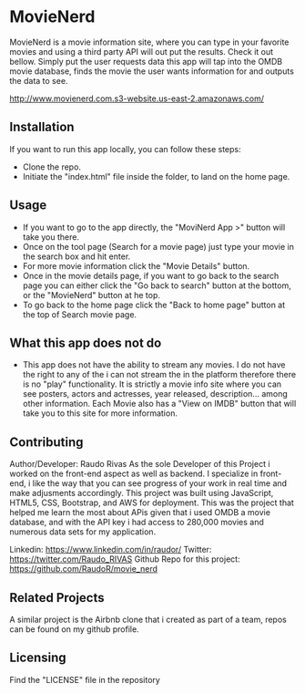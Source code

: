 # MovieNerd
MovieNerd is a movie information site, where you can type in your favorite movies and using a third party API will out put the results. Check it out bellow. Simply put the user requests data this app will tap into the OMDB movie database, finds the movie the user wants information for and outputs the data to see.

http://www.movienerd.com.s3-website.us-east-2.amazonaws.com/


## Installation
If you want to run this app locally, you can follow these steps:
- Clone the repo.
- Initiate the "index.html" file inside the folder, to land on the home page.

## Usage

- If you want to go to the app directly, the "MoviNerd App >" button will take you there.
- Once on the tool page (Search for a movie page) just type your movie in the search box and hit enter.
- For more movie information click the "Movie Details" button.
- Once in the movie details page, if you want to go back to the search page you can either click the "Go back to search" button at the bottom, or the "MovieNerd" button at he top.
- To go back to the home page click the "Back to home page" button at the top of Search movie page.

## What this app does not do

- This app does not have the ability to stream any movies. I do not have the right to any of the i can not stream the in the platform therefore there is no "play" functionality. It is strictly a movie info site where you can see posters, actors and actresses, year released, description... among other information. Each Movie also has a "View on IMDB" button that will take you to this site for more information.

## Contributing

Author/Developer: Raudo Rivas
As the sole Developer of this Project i worked on the front-end aspect as well as backend. I specialize in front-end, i like the way that you can see progress of your work in real time and make adjusments accordingly. This project was built using JavaScript, HTML5, CSS, Bootstrap, and AWS for deployment. This was the project that helped me learn the most about APis given that i used OMDB a movie database, and with the API key i had access to 280,000 movies and numerous data sets for my application.  

Linkedin: https://www.linkedin.com/in/raudor/
Twitter: https://twitter.com/Raudo_RIVAS
Github Repo for this project: https://github.com/RaudoR/movie_nerd

## Related Projects

A similar project is the Airbnb clone that i created as part of a team, repos can be found on my github profile.

## Licensing

Find the "LICENSE" file in the repository
